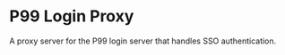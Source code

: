 P99 Login Proxy
===============

A proxy server for the P99 login server that handles SSO authentication.
